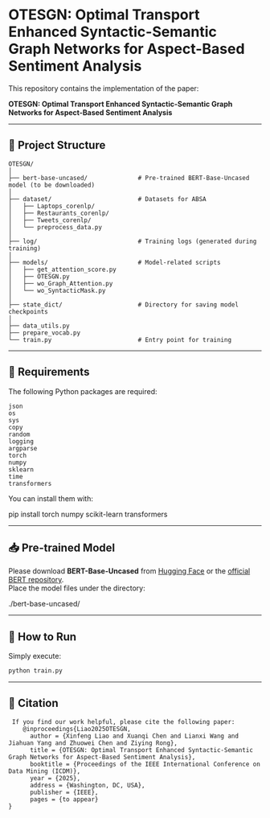 # OTESGN: Optimal Transport Enhanced Syntactic-Semantic Graph Networks for Aspect-Based Sentiment Analysis

This repository contains the implementation of the paper:

**OTESGN: Optimal Transport Enhanced Syntactic-Semantic Graph Networks for Aspect-Based Sentiment Analysis**

---

## 📂 Project Structure

```text
OTESGN/
│
├── bert-base-uncased/              # Pre-trained BERT-Base-Uncased model (to be downloaded)
│
├── dataset/                        # Datasets for ABSA
│   ├── Laptops_corenlp/
│   ├── Restaurants_corenlp/
│   ├── Tweets_corenlp/
│   └── preprocess_data.py
│
├── log/                            # Training logs (generated during training)
│
├── models/                         # Model-related scripts
│   ├── get_attention_score.py
│   ├── OTESGN.py
│   ├── wo_Graph_Attention.py
│   └── wo_SyntacticMask.py
│
├── state_dict/                     # Directory for saving model checkpoints
│
├── data_utils.py
├── prepare_vocab.py
└── train.py                        # Entry point for training
```


---

## 🔧 Requirements

The following Python packages are required:
```text
json
os
sys
copy
random
logging
argparse
torch
numpy
sklearn
time
transformers
```

You can install them with:

pip install torch numpy scikit-learn transformers

---

## 📥 Pre-trained Model

Please download **BERT-Base-Uncased** from [Hugging Face](https://huggingface.co/bert-base-uncased) or the [official BERT repository](https://github.com/google-research/bert).  
Place the model files under the directory:

./bert-base-uncased/


---

## 🚀 How to Run

Simply execute:

```bash
python train.py
```
---

## 📖 Citation
```text
 If you find our work helpful, please cite the following paper:
    @inproceedings{Liao2025OTESGN,
      author = {Xinfeng Liao and Xuanqi Chen and Lianxi Wang and Jiahuan Yang and Zhuowei Chen and Ziying Rong},
      title = {OTESGN: Optimal Transport Enhanced Syntactic-Semantic Graph Networks for Aspect-Based Sentiment Analysis},
      booktitle = {Proceedings of the IEEE International Conference on Data Mining (ICDM)},
      year = {2025},
      address = {Washington, DC, USA},
      publisher = {IEEE},
      pages = {to appear}
}
```